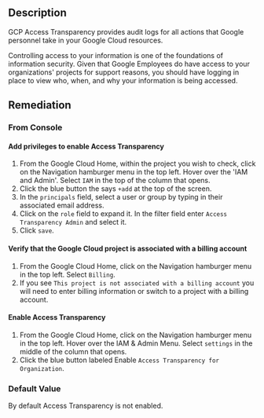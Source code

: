 ## Description

GCP Access Transparency provides audit logs for all actions that Google personnel take in your Google Cloud resources.

Controlling access to your information is one of the foundations of information security. Given that Google Employees do have access to your organizations' projects for support reasons, you should have logging in place to view who, when, and why your information is being accessed.

## Remediation

### From Console

#### Add privileges to enable Access Transparency

1. From the Google Cloud Home, within the project you wish to check, click on the Navigation hamburger menu in the top left. Hover over the 'IAM and Admin'. Select `IAM` in the top of the column that opens.
2. Click the blue button the says `+add` at the top of the screen.
3. In the `principals` field, select a user or group by typing in their associated email address.
4. Click on the `role` field to expand it. In the filter field enter `Access Transparency Admin` and select it.
5. Click `save`.

#### Verify that the Google Cloud project is associated with a billing account

1. From the Google Cloud Home, click on the Navigation hamburger menu in the top left. Select `Billing`.
2. If you see `This project is not associated with a billing account` you will need to enter billing information or switch to a project with a billing account.

#### Enable Access Transparency

1. From the Google Cloud Home, click on the Navigation hamburger menu in the top left. Hover over the IAM & Admin Menu. Select `settings` in the middle of the column that opens.
2. Click the blue button labeled Enable `Access Transparency for Organization`.

### Default Value

By default Access Transparency is not enabled.
